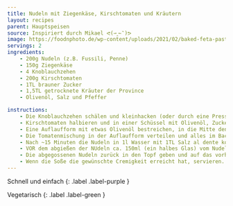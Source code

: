 ```yaml
---
title: Nudeln mit Ziegenkäse, Kirschtomaten und Kräutern
layout: recipes
parent: Hauptspeisen
source: Inspiriert durch Mikael ᕙ(⇀‸↼‶)ᕗ
image: https://foodnphoto.de/wp-content/uploads/2021/02/baked-feta-pasta-800x571.jpg
servings: 2
ingredients:
    - 200g Nudeln (z.B. Fussili, Penne)
    - 150g Ziegenkäse
    - 4 Knoblauchzehen
    - 200g Kirschtomaten
    - 1TL brauner Zucker
    - 1,5TL getrocknete Kräuter der Province
    - Olivenöl, Salz und Pfeffer

instructions:
    - Die Knoblauchzehen schälen und kleinhacken (oder durch eine Presse geben).
    - Kirschtomaten halbieren und in einer Schüssel mit Olivenöl, Zucker, Salz, Pfeffer, Kräuter der Province und Knoblauch vermischen.
    - Eine Auflaufform mit etwas Olivenöl bestreichen, in die Mitte den den Ziegenkäse legen und mit etwas Olivenöl bestreichen.
    - Die Tomatenmischung in der Auflaufform verteilen und alles im Backofen bei 200°C Umluft für 20 Minuten backen.
    - Nach ~15 Minuten die Nudeln in 1l Wasser mit 1TL Salz al dente kochen (2 Minuten früher als die Kochzeit auf der Verpackung abgießen).
    - VOR dem abgießen der NUdeln ca. 150ml (ein halbes Glas) vom Nudelwasser abschöpfen und die Herdplatte ausschalten.
    - Die abgegossenen Nudeln zurück in den Topf geben und auf das vorher benutzte, ausgeschaltete Kochfeld setzen. Jetzt den Inhalt der Auflaufform mit dem abgeschöpften Nudelwasser dazu geben und alles im Topf vermischen, bis nach 1-2 Minuten die Soße andickt und cremig geworden ist. Die Soße sollte jetzt etwas zu flüssig sein, weil sie beim abkühlen auf dem Teller noch andickt.
    - Wenn die Soße die gewünschte Cremigkeit erreicht hat, servieren. Fertig!
---
```

Schnell und einfach
{: .label .label-purple }

Vegetarisch
{: .label .label-green }
